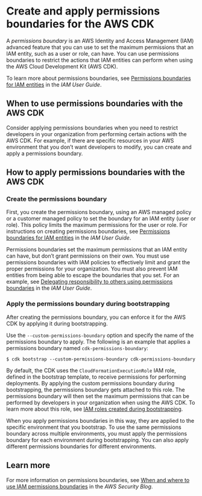 # Create and apply permissions boundaries for the AWS CDK<a name="customize-permissions-boundaries"></a>

A *permissions boundary* is an AWS Identity and Access Management (IAM) advanced feature that you can use to set the maximum permissions that an IAM entity, such as a user or role, can have. You can use permissions boundaries to restrict the actions that IAM entities can perform when using the AWS Cloud Development Kit (AWS CDK).

To learn more about permissions boundaries, see [Permissions boundaries for IAM entities](https://docs.aws.amazon.com/IAM/latest/UserGuide/access_policies_boundaries.html) in the *IAM User Guide*.

## When to use permissions boundaries with the AWS CDK<a name="customize-permissions-boundaries-when"></a>

Consider applying permissions boundaries when you need to restrict developers in your organization from performing certain actions with the AWS CDK. For example, if there are specific resources in your AWS environment that you don’t want developers to modify, you can create and apply a permissions boundary.

## How to apply permissions boundaries with the AWS CDK<a name="customize-permissions-boundaries-how"></a>

### Create the permissions boundary<a name="customize-permissions-boundaries-how-create"></a>

First, you create the permissions boundary, using an AWS managed policy or a customer managed policy to set the boundary for an IAM entity (user or role). This policy limits the maximum permissions for the user or role. For instructions on creating permissions boundaries, see [Permissions boundaries for IAM entities](https://docs.aws.amazon.com/IAM/latest/UserGuide/access_policies_boundaries.html) in the *IAM User Guide*.

Permissions boundaries set the maximum permissions that an IAM entity can have, but don’t grant permissions on their own. You must use permissions boundaries with IAM policies to effectively limit and grant the proper permissions for your organization. You must also prevent IAM entities from being able to escape the boundaries that you set. For an example, see [Delegating responsibility to others using permissions boundaries](https://docs.aws.amazon.com/IAM/latest/UserGuide/access_policies_boundaries.html#access_policies_boundaries-delegate) in the *IAM User Guide*.

### Apply the permissions boundary during bootstrapping<a name="customize-permissions-boundaries-how-apply"></a>

After creating the permissions boundary, you can enforce it for the AWS CDK by applying it during bootstrapping.

Use the `--custom-permissions-boundary` option and specify the name of the permissions boundary to apply. The following is an example that applies a permissions boundary named `cdk-permissions-boundary`:

```
$ cdk bootstrap --custom-permissions-boundary cdk-permissions-boundary
```

By default, the CDK uses the `CloudFormationExecutionRole` IAM role, defined in the bootstrap template, to receive permissions for performing deployments. By applying the custom permissions boundary during bootstrapping, the permissions boundary gets attached to this role. The permissions boundary will then set the maximum permissions that can be performed by developers in your organization when using the AWS CDK. To learn more about this role, see [IAM roles created during bootstrapping](bootstrapping-env.md#bootstrapping-env-roles).

When you apply permissions boundaries in this way, they are applied to the specific environment that you bootstrap. To use the same permissions boundary across multiple environments, you must apply the permissions boundary for each environment during bootstrapping. You can also apply different permissions boundaries for different environments.

## Learn more<a name="customize-permissions-boundaries-learn"></a>

For more information on permissions boundaries, see [When and where to use IAM permissions boundaries](https://aws.amazon.com/blogs/security/when-and-where-to-use-iam-permissions-boundaries/) in the *AWS Security Blog*.